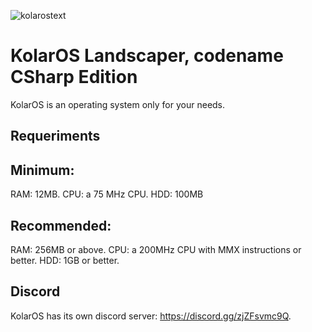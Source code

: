 ![kolarostext](https://user-images.githubusercontent.com/109924369/209975051-750f239b-e3b1-4fbd-80b4-8a02f642f95d.png)

# KolarOS Landscaper, codename CSharp Edition
KolarOS is an operating system only for your needs.

## Requeriments

## Minimum:
RAM: 12MB.
CPU: a 75 MHz CPU.
HDD: 100MB

## Recommended:
RAM: 256MB or above.
CPU: a 200MHz CPU with MMX instructions or better.
HDD: 1GB or better.

## Discord

KolarOS has its own discord server: https://discord.gg/zjZFsvmc9Q.
